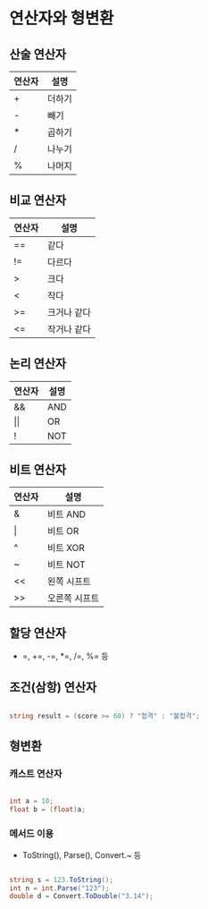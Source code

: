 # 연산자와 형변환

## 산술 연산자

| 연산자 | 설명    |
|--------|---------|
| +      | 더하기  |
| -      | 빼기    |
| *      | 곱하기  |
| /      | 나누기  |
| %      | 나머지  |

## 비교 연산자

| 연산자 | 설명     |
|--------|----------|
| ==     | 같다     |
| !=     | 다르다   |
| >      | 크다     |
| <      | 작다     |
| >=     | 크거나 같다 |
| <=     | 작거나 같다 |

## 논리 연산자

| 연산자 | 설명  |
|--------|-------|
| &&     | AND  |
| \|\|   | OR   |
| !      | NOT  |

## 비트 연산자

| 연산자 | 설명      |
|--------|-----------|
| &      | 비트 AND  |
| \|     | 비트 OR   |
| ^      | 비트 XOR  |
| ~      | 비트 NOT  |
| <<     | 왼쪽 시프트 |
| >>     | 오른쪽 시프트 |

## 할당 연산자

- =, +=, -=, *=, /=, %= 등

## 조건(삼항) 연산자

```csharp

string result = (score >= 60) ? "합격" : "불합격";

```

## 형변환

### 캐스트 연산자

```csharp

int a = 10;
float b = (float)a;

```

### 메서드 이용

- ToString(), Parse(), Convert.~ 등

```csharp

string s = 123.ToString();
int n = int.Parse("123");
double d = Convert.ToDouble("3.14");

```
